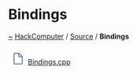 <a id="bindings"></a>
<h1>Bindings</h1>
<a id="dir_0eb9837468dbcdecc402520e3917039e"></a>
<a href="https://github.com/CharlesCarley/HackComputer#~">~</a>
<a href="index.md#index">HackComputer</a>
<span class="inline-text">/</span>
<a href="dir_74389ed8173ad57b461b9d623a1f3867.md#source">Source</a>
<span class="inline-text">/</span>
<span class="bold-text"><b>Bindings</b></span>
<br/>
<br/>
<span class="icon-list-item"><a href="https://github.com/CharlesCarley/HackComputer/blob/master/Source/Bindings/Bindings.cpp#L1" class="icon-list-item"><img src="../images/file.svg" class="icon-list-item"/><span class="icon-list-item">Bindings.cpp</span>
</a>
</span>
<br/>
</div>
</div>
</body>
</html>

